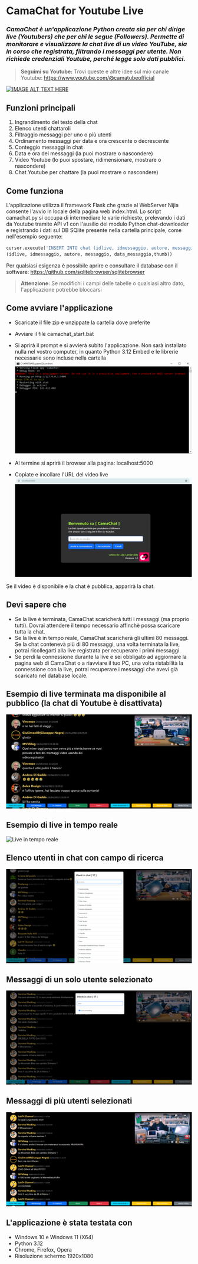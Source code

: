 # CamaChat for Youtube Live
### *CamaChat è un'applicazione Python creata sia per chi dirige live (Youtubers) che per chi le segue (Followers). Permette di monitorare e visualizzare la chat live di un video YouTube, sia in corso che registrata, filtrando i messaggi per utente. Non richiede credenziali Youtube, perché legge solo dati pubblici.*

> **Seguimi su Youtube:** Trovi queste e altre idee sul mio canale Youtube: https://www.youtube.com/@camatubeofficial

[![IMAGE ALT TEXT HERE](https://img.youtube.com/vi/25634VCkR9g/0.jpg)](https://www.youtube.com/watch?v=25634VCkR9g)


## Funzioni principali
1. Ingrandimento del testo della chat
2. Elenco utenti chattaroli
3. Filtraggio messaggi per uno o più utenti
4. Ordinamento messaggi per data e ora crescente o decrescente
5. Conteggio messaggi in chat
6. Data e ora dei messaggi (la puoi mostrare o nascondere)
7. Video Youtube (lo puoi spostare, ridimensionare, mostrare o nascondere)
8. Chat Youtube per chattare (la puoi mostrare o nascondere)

## Come funziona
L'applicazione utilizza il framework Flask che grazie al WebServer Nijia consente l'avvio in locale della pagina web index.html. Lo script camachat.py si occupa di intermediare le varie richieste, prelevando i dati da Youtube tramite API v1 con l'ausilio del modulo Python chat-downloader e registrando i dati sul DB SQlite presente nella cartella principale, come nell'esempio seguente:

```python
cursor.execute('INSERT INTO chat (idlive, idmessaggio, autore, messaggio, data, thumb) VALUES (?,?,?,?,?,?)',
(idlive, idmessaggio, autore, messaggio, data_messaggio,thumb))
```


Per qualsiasi esigenza è possibile aprire e consultare il database con il software: https://github.com/sqlitebrowser/sqlitebrowser

> **Attenzione:** Se modifichi i campi delle tabelle o qualsiasi altro dato, l'applicazione potrebbe bloccarsi


## Come avviare l'applicazione
- Scaricate il file zip e unzippate la cartella dove preferite
- Avviare il file camachat_start.bat
- Si aprirà il prompt e si avvierà subito l'applicazione. Non sarà installato nulla nel vostro computer, in quanto Python 3.12 Embed e le librerie necessarie sono incluse nella cartella
![Prompt CamaChat](/images/camachat_prompt.png "")

- Al termine si aprirà il browser alla pagina: localhost:5000
- Copiate e incollare l'URL del video live
![Inserisci url video live Youtube](/images/camachat_url.png "")

Se il video è disponibile e la chat è pubblica, apparirà la chat.

## Devi sapere che
- Se la live è terminata, CamaChat scaricherà tutti i messaggi (ma proprio tutti). Dovrai attendere il tempo necessario affinchè possa scaricare tutta la chat.
- Se la live è in tempo reale, CamaChat scaricherà gli ultimi 80 messaggi. Se la chat contenevà più di 80 messaggi, una volta terminata la live, potrai ricollegarti alla live registrata per recuperare i primi messaggi.
- Se perdi la connessione durante la live e sei obbligato ad aggiornare la pagina web di CamaChat o a riavviare il tuo PC, una volta ristabilità la connessione con la live, potrai recuperare i messaggi che avevi già scaricato nel database locale.

## Esempio di live terminata ma disponibile al pubblico (la chat di Youtube è disattivata)
![Live registrata](/images/camachat_liverec.png "")

## Esempio di live in tempo reale
![Live in tempo reale](/images/camachat_live.png "")

## Elenco utenti in chat con campo di ricerca
![Live in tempo reale](/images/camachat_utenti.png "")

## Messaggi di un solo utente selezionato
![Live in tempo reale](/images/camachat_utente.png "")

## Messaggi di più utenti selezionati
![Live in tempo reale](/images/camachat_utentiselezionati.png "")

## L'applicazione è stata testata con
- Windows 10 e Windows 11 (X64)
- Python 3.12
- Chrome, Firefox, Opera
- Risoluzione schermo 1920x1080

        

